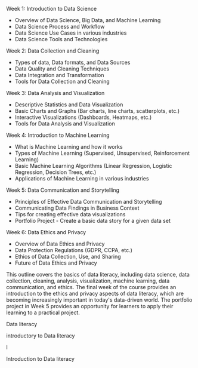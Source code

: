 Week 1: Introduction to Data Science

-   Overview of Data Science, Big Data, and Machine Learning
-   Data Science Process and Workflow
-   Data Science Use Cases in various industries
-   Data Science Tools and Technologies

Week 2: Data Collection and Cleaning

-   Types of data, Data formats, and Data Sources
-   Data Quality and Cleaning Techniques
-   Data Integration and Transformation
-   Tools for Data Collection and Cleaning

Week 3: Data Analysis and Visualization

-   Descriptive Statistics and Data Visualization
-   Basic Charts and Graphs (Bar charts, line charts, scatterplots, etc.)
-   Interactive Visualizations (Dashboards, Heatmaps, etc.)
-   Tools for Data Analysis and Visualization

Week 4: Introduction to Machine Learning

-   What is Machine Learning and how it works
-   Types of Machine Learning (Supervised, Unsupervised, Reinforcement Learning)
-   Basic Machine Learning Algorithms (Linear Regression, Logistic Regression, Decision Trees, etc.)
-   Applications of Machine Learning in various industries

Week 5: Data Communication and Storytelling

-   Principles of Effective Data Communication and Storytelling
-   Communicating Data Findings in Business Context
-   Tips for creating effective data visualizations
-   Portfolio Project - Create a basic data story for a given data set

Week 6: Data Ethics and Privacy

-   Overview of Data Ethics and Privacy
-   Data Protection Regulations (GDPR, CCPA, etc.)
-   Ethics of Data Collection, Use, and Sharing
-   Future of Data Ethics and Privacy

This outline covers the basics of data literacy, including data science, data collection, cleaning, analysis, visualization, machine learning, data communication, and ethics. The final week of the course provides an introduction to the ethics and privacy aspects of data literacy, which are becoming increasingly important in today's data-driven world. The portfolio project in Week 5 provides an opportunity for learners to apply their learning to a practical project.

Data literacy  

introductory to Data literacy

l

Introduction to Data literacy 